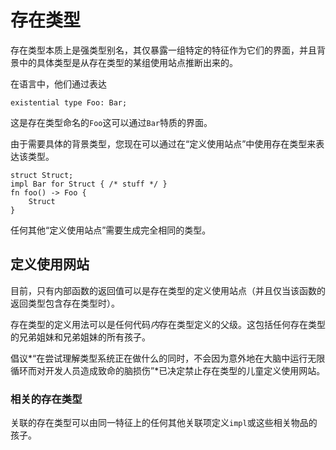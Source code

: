 # 存在类型

存在类型本质上是强类型别名，其仅暴露一组特定的特征作为它们的界面，并且背景中的具体类型是从存在类型的某组使用站点推断出来的。

在语言中，他们通过表达

```rust,ignore
existential type Foo: Bar;
```

这是存在类型命名的`Foo`这可以通过`Bar`特质的界面。

由于需要具体的背景类型，您现在可以通过在“定义使用站点”中使用存在类型来表达该类型。

```rust,ignore
struct Struct;
impl Bar for Struct { /* stuff */ }
fn foo() -> Foo {
    Struct
}
```

任何其他“定义使用站点”需要生成完全相同的类型。

## 定义使用网站

目前，只有内部函数的返回值可以是存在类型的定义使用站点（并且仅当该函数的返回类型包含存在类型时）。

存在类型的定义用法可以是任何代码*内*存在类型定义的父级。这包括任何存在类型的兄弟姐妹和兄弟姐妹的所有孩子。

倡议*“在尝试理解类型系统正在做什么的同时，不会因为意外地在大脑中运行无限循环而对开发人员造成致命的脑损伤”*已决定禁止存在类型的儿童定义使用网站。

### 相关的存在类型

关联的存在类型可以由同一特征上的任何其他关联项定义`impl`或这些相关物品的孩子。
